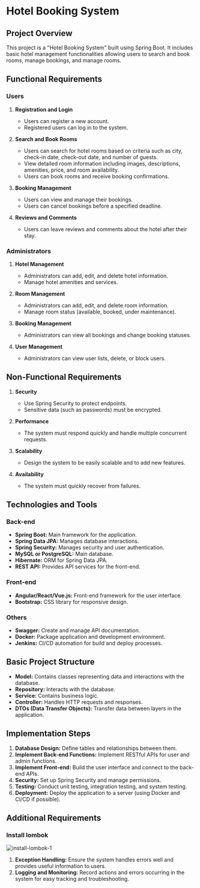 # Hotel Booking System

## Project Overview

This project is a "Hotel Booking System" built using Spring Boot. It includes basic hotel management functionalities allowing users to search and book rooms, manage bookings, and manage rooms.

## Functional Requirements

### Users
1. **Registration and Login**
   - Users can register a new account.
   - Registered users can log in to the system.

2. **Search and Book Rooms**
   - Users can search for hotel rooms based on criteria such as city, check-in date, check-out date, and number of guests.
   - View detailed room information including images, descriptions, amenities, price, and room availability.
   - Users can book rooms and receive booking confirmations.

3. **Booking Management**
   - Users can view and manage their bookings.
   - Users can cancel bookings before a specified deadline.

4. **Reviews and Comments**
   - Users can leave reviews and comments about the hotel after their stay.

### Administrators
1. **Hotel Management**
   - Administrators can add, edit, and delete hotel information.
   - Manage hotel amenities and services.

2. **Room Management**
   - Administrators can add, edit, and delete room information.
   - Manage room status (available, booked, under maintenance).

3. **Booking Management**
   - Administrators can view all bookings and change booking statuses.

4. **User Management**
   - Administrators can view user lists, delete, or block users.

## Non-Functional Requirements

1. **Security**
   - Use Spring Security to protect endpoints.
   - Sensitive data (such as passwords) must be encrypted.

2. **Performance**
   - The system must respond quickly and handle multiple concurrent requests.

3. **Scalability**
   - Design the system to be easily scalable and to add new features.

4. **Availability**
   - The system must quickly recover from failures.

## Technologies and Tools

### Back-end
- **Spring Boot:** Main framework for the application.
- **Spring Data JPA:** Manages database interactions.
- **Spring Security:** Manages security and user authentication.
- **MySQL or PostgreSQL:** Main database.
- **Hibernate:** ORM for Spring Data JPA.
- **REST API:** Provides API services for the front-end.

### Front-end
- **Angular/React/Vue.js:** Front-end framework for the user interface.
- **Bootstrap:** CSS library for responsive design.

### Others
- **Swagger:** Create and manage API documentation.
- **Docker:** Package application and development environment.
- **Jenkins:** CI/CD automation for build and deploy processes.

## Basic Project Structure

- **Model:** Contains classes representing data and interactions with the database.
- **Repository:** Interacts with the database.
- **Service:** Contains business logic.
- **Controller:** Handles HTTP requests and responses.
- **DTOs (Data Transfer Objects):** Transfer data between layers in the application.

## Implementation Steps

1. **Database Design:** Define tables and relationships between them.
2. **Implement Back-end Functions:** Implement RESTful APIs for user and admin functions.
3. **Implement Front-end:** Build the user interface and connect to the back-end APIs.
4. **Security:** Set up Spring Security and manage permissions.
5. **Testing:** Conduct unit testing, integration testing, and system testing.
6. **Deployment:** Deploy the application to a server (using Docker and CI/CD if possible).

## Additional Requirements
### Install lombok
![install-lombok-1](https://github.com/user-attachments/assets/02c276ab-6b39-4c63-86cd-99866c127801)


1. **Exception Handling:** Ensure the system handles errors well and provides useful information to users.
2. **Logging and Monitoring:** Record actions and errors occurring in the system for easy tracking and troubleshooting.
